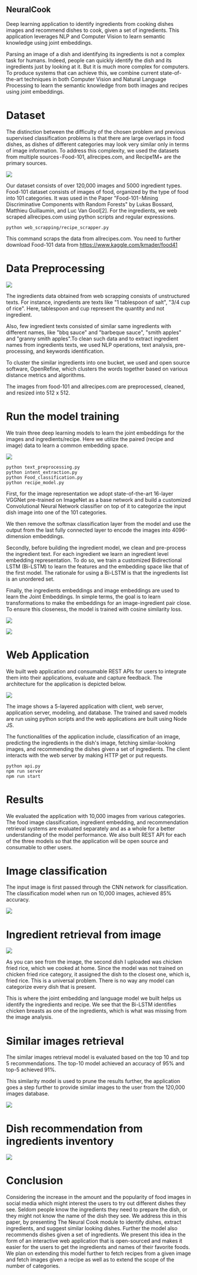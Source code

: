 ## NeuralCook

Deep learning application to identify ingredients from cooking dishes images and recommend dishes to cook, given a set of ingredients. This application leverages NLP and Computer Vision to learn semantic knowledge using joint embeddings.

Parsing an image of a dish and identifying its ingredients is not a complex task for humans. Indeed, people can quickly identify the dish and its ingredients just by looking at it. But it is much more complex for computers. To produce systems that can achieve this, we combine current state-of-the-art techniques in both Computer Vision and Natural Language Processing to learn the semantic knowledge from both images and recipes using joint embeddings.

# Dataset
The distinction between the difficulty of the chosen problem and previous supervised classification problems is that there are large overlaps in food dishes, as dishes of different categories may look very similar only in terms of image information. To address this complexity, we used the datasets from multiple sources - Food-101, allrecipes.com, and Recipe1M+ are the primary sources.

![](images/classification.png) 

Our dataset consists of over 120,000 images and 5000 ingredient types. Food-101 dataset consists of images of food, organized by the type of food into 101 categories. It was used in the Paper "Food-101 - Mining Discriminative Components with Random Forests" by Lukas Bossard, Matthieu Guillaumin, and Luc Van Gool[2]. For the ingredients, we web scraped allrecipes.com using python scripts and regular expressions.

```
python web_scrapping/recipe_scrapper.py
```

This command scraps the data from allrecipes.com. You need to further download Food-101 data from https://www.kaggle.com/kmader/food41  

# Data Preprocessing
![](images/data%20flow.png) 

The ingredients data obtained from web scrapping consists of unstructured texts. For instance, ingredients are texts like "1 tablespoon of salt", "3/4 cup of rice". Here, tablespoon and cup represent the quantity and not ingredient. 

Also, few ingredient texts consisted of similar same ingredients with different names, like "bbq sauce" and "barbeque sauce", "smith apples" and "granny smith apples".To clean such data and to extract ingredient names from ingredients texts, we used NLP operations, text analysis, pre-processing, and keywords identification. 

To cluster the similar ingredients into one bucket, we used and open source software, OpenRefine, which clusters the words together based on various distance metrics and algorithms.

The images from food-101 and allrecipes.com are preprocessed, cleaned, and resized into 512 x 512.

# Run the model training

We train three deep learning models to learn the joint embeddings for the images and ingredients/recipe. Here we utilize the paired (recipe and image) data to learn a common embedding space.

![](images/Blank%20Diagram.png) 

```
python text_preprocessing.py
python intent_extraction.py
python Food_classification.py
python recipe_model.py
```
First, for the image representation we adopt state-of-the-art 16-layer VGGNet pre-trained on ImageNet as a base network and build a customized Convolutional Neural Network classifier on top of it to categorize the input dish image into one of the 101 categories.

We then remove the softmax classification layer from the model and use the output from the last fully connected layer to encode the images into 4096-dimension embeddings.

Secondly, before building the ingredient model, we clean and pre-process the ingredient text. For each ingredient we learn an ingredient level embedding representation. To do so, we train a customized Bidirectional LSTM (Bi-LSTM) to learn the features and the embedding space like that of the first model. The rationale for using a Bi-LSTM is that the ingredients list is an unordered set.

Finally, the ingredients embeddings and image embeddings are used to learn the Joint Embeddings. In simple terms, the goal is to learn transformations to make the embeddings for an image-ingredient pair close. To ensure this closeness, the model is trained with cosine similarity loss.

![](images/imgstoings.png) 

![](imagesings%20to%20imgs%20(1).png) 

# Web Application
We built web application and consumable REST APIs for users to integrate them into their applications, evaluate and capture feedback. The architecture for the application is depicted below.

![](images/web%20app%20architecture%20(1).png) 

The image shows a 5-layered application with client, web server, application server, modeling, and database. The trained and saved models are run using python scripts and the web applications are built using Node JS.

The functionalities of the application include, classification of an image, predicting the ingredients in the dish's image, fetching similar-looking images, and recommending the dishes given a set of ingredients. The client interacts with the web server by making HTTP get or put requests.

```
python api.py
npm run server
npm run start
```


# Results
We evaluated the application with 10,000 images from various categories. The food image classification, ingredient embedding, and recommendation retrieval systems are evaluated separately and as a whole for a better understanding of the model performance. We also built REST API for each of the three models so that the application will be open source and consumable to other users.
# Image classification
The input image is first passed through the CNN network for classification. The classification model when run on 10,000 images, achieved 85% accuracy.

![](images/classification.png) 

# Ingredient retrieval from image

![](images/ings.png) 

As you can see from the image, the second dish I uploaded was chicken fried rice, which we cooked at home. Since the model was not trained on chicken fried rice category, it assigned the dish to the closest one, which is, fried rice. This is a universal problem. There is no way any model can categorize every dish that is present.

This is where the joint embedding and language model we built helps us identify the ingredients and recipe. We see that the Bi-LSTM identifies chicken breasts as one of the ingredients, which is what was missing from the image analysis.

# Similar images retrieval
The similar images retrieval model is evaluated based on the top 10 and top 5 recommendations. The top-10 model achieved an accuracy of 95% and top-5 achieved 91%.

This similarity model is used to prune the results further, the application goes a step further to provide similar images to the user from the 120,000 images database.

![](images/final.png) 

# Dish recommendation from ingredients inventory

![](images/ingredientstoimages.png) 

# Conclusion
Considering the increase in the amount and the popularity of food images in social media which might interest the users to try out different dishes they see. Seldom people know the ingredients they need to prepare the dish, or they might not know the name of the dish they see. We address this in this paper, by presenting The Neural Cook module to identify dishes, extract ingredients, and suggest similar looking dishes. Further the model also recommends dishes given a set of ingredients. We present this idea in the form of an interactive web application that is open-sourced and makes it easier for the users to get the ingredients and names of their favorite foods. We plan on extending this model further to fetch recipes from a given image and fetch images given a recipe as well as to extend the scope of the number of categories.
